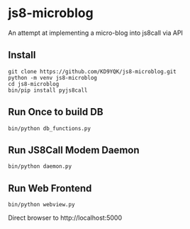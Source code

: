 # js8-microblog
An attempt at implementing a micro-blog into js8call via API

## Install
```
git clone https://github.com/KD9YQK/js8-microblog.git
python -m venv js8-microblog
cd js8-microblog
bin/pip install pyjs8call
```
## Run Once to build DB
`bin/python db_functions.py`

## Run JS8Call Modem Daemon
`bin/python daemon.py`

## Run Web Frontend
`bin/python webview.py`

Direct browser to http://localhost:5000
